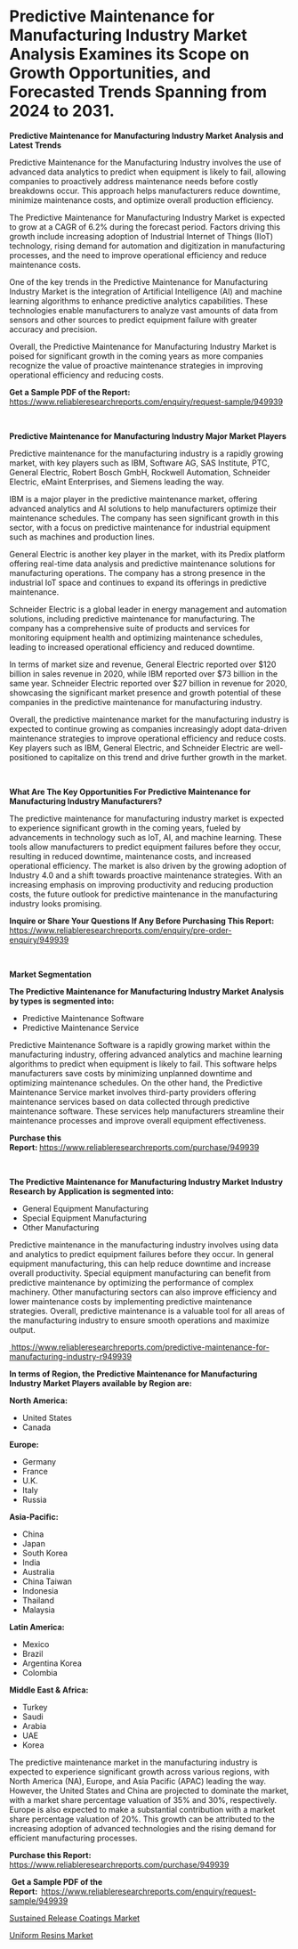 <p><h1>Predictive Maintenance for Manufacturing Industry Market Analysis Examines its Scope on Growth Opportunities, and Forecasted Trends Spanning from 2024 to 2031.</h1></p><p><strong>Predictive Maintenance for Manufacturing Industry Market Analysis and Latest Trends</strong></p>
<p><p>Predictive Maintenance for the Manufacturing Industry involves the use of advanced data analytics to predict when equipment is likely to fail, allowing companies to proactively address maintenance needs before costly breakdowns occur. This approach helps manufacturers reduce downtime, minimize maintenance costs, and optimize overall production efficiency.</p><p>The Predictive Maintenance for Manufacturing Industry Market is expected to grow at a CAGR of 6.2% during the forecast period. Factors driving this growth include increasing adoption of Industrial Internet of Things (IIoT) technology, rising demand for automation and digitization in manufacturing processes, and the need to improve operational efficiency and reduce maintenance costs.</p><p>One of the key trends in the Predictive Maintenance for Manufacturing Industry Market is the integration of Artificial Intelligence (AI) and machine learning algorithms to enhance predictive analytics capabilities. These technologies enable manufacturers to analyze vast amounts of data from sensors and other sources to predict equipment failure with greater accuracy and precision.</p><p>Overall, the Predictive Maintenance for Manufacturing Industry Market is poised for significant growth in the coming years as more companies recognize the value of proactive maintenance strategies in improving operational efficiency and reducing costs.</p></p>
<p><strong>Get a Sample PDF of the Report:&nbsp;</strong> <a href="https://www.reliableresearchreports.com/enquiry/request-sample/949939">https://www.reliableresearchreports.com/enquiry/request-sample/949939</a></p>
<p>&nbsp;</p>
<p><strong>Predictive Maintenance for Manufacturing Industry Major Market Players</strong></p>
<p><p>Predictive maintenance for the manufacturing industry is a rapidly growing market, with key players such as IBM, Software AG, SAS Institute, PTC, General Electric, Robert Bosch GmbH, Rockwell Automation, Schneider Electric, eMaint Enterprises, and Siemens leading the way. </p><p>IBM is a major player in the predictive maintenance market, offering advanced analytics and AI solutions to help manufacturers optimize their maintenance schedules. The company has seen significant growth in this sector, with a focus on predictive maintenance for industrial equipment such as machines and production lines.</p><p>General Electric is another key player in the market, with its Predix platform offering real-time data analysis and predictive maintenance solutions for manufacturing operations. The company has a strong presence in the industrial IoT space and continues to expand its offerings in predictive maintenance.</p><p>Schneider Electric is a global leader in energy management and automation solutions, including predictive maintenance for manufacturing. The company has a comprehensive suite of products and services for monitoring equipment health and optimizing maintenance schedules, leading to increased operational efficiency and reduced downtime.</p><p>In terms of market size and revenue, General Electric reported over $120 billion in sales revenue in 2020, while IBM reported over $73 billion in the same year. Schneider Electric reported over $27 billion in revenue for 2020, showcasing the significant market presence and growth potential of these companies in the predictive maintenance for manufacturing industry.</p><p>Overall, the predictive maintenance market for the manufacturing industry is expected to continue growing as companies increasingly adopt data-driven maintenance strategies to improve operational efficiency and reduce costs. Key players such as IBM, General Electric, and Schneider Electric are well-positioned to capitalize on this trend and drive further growth in the market.</p></p>
<p>&nbsp;</p>
<p><strong>What Are The Key Opportunities For Predictive Maintenance for Manufacturing Industry Manufacturers?</strong></p>
<p><p>The predictive maintenance for manufacturing industry market is expected to experience significant growth in the coming years, fueled by advancements in technology such as IoT, AI, and machine learning. These tools allow manufacturers to predict equipment failures before they occur, resulting in reduced downtime, maintenance costs, and increased operational efficiency. The market is also driven by the growing adoption of Industry 4.0 and a shift towards proactive maintenance strategies. With an increasing emphasis on improving productivity and reducing production costs, the future outlook for predictive maintenance in the manufacturing industry looks promising.</p></p>
<p><strong>Inquire or Share Your Questions If Any Before Purchasing This Report:</strong> <a href="https://www.reliableresearchreports.com/enquiry/pre-order-enquiry/949939">https://www.reliableresearchreports.com/enquiry/pre-order-enquiry/949939</a></p>
<p>&nbsp;</p>
<p><strong>Market Segmentation</strong></p>
<p><strong>The Predictive Maintenance for Manufacturing Industry Market Analysis by types is segmented into:</strong></p>
<p><ul><li>Predictive Maintenance Software</li><li>Predictive Maintenance Service</li></ul></p>
<p><p>Predictive Maintenance Software is a rapidly growing market within the manufacturing industry, offering advanced analytics and machine learning algorithms to predict when equipment is likely to fail. This software helps manufacturers save costs by minimizing unplanned downtime and optimizing maintenance schedules. On the other hand, the Predictive Maintenance Service market involves third-party providers offering maintenance services based on data collected through predictive maintenance software. These services help manufacturers streamline their maintenance processes and improve overall equipment effectiveness.</p></p>
<p><strong>Purchase this Report:&nbsp;</strong><a href="https://www.reliableresearchreports.com/purchase/949939">https://www.reliableresearchreports.com/purchase/949939</a></p>
<p>&nbsp;</p>
<p><strong>The Predictive Maintenance for Manufacturing Industry Market Industry Research by Application is segmented into:</strong></p>
<p><ul><li>General Equipment Manufacturing</li><li>Special Equipment Manufacturing</li><li>Other Manufacturing</li></ul></p>
<p><p>Predictive maintenance in the manufacturing industry involves using data and analytics to predict equipment failures before they occur. In general equipment manufacturing, this can help reduce downtime and increase overall productivity. Special equipment manufacturing can benefit from predictive maintenance by optimizing the performance of complex machinery. Other manufacturing sectors can also improve efficiency and lower maintenance costs by implementing predictive maintenance strategies. Overall, predictive maintenance is a valuable tool for all areas of the manufacturing industry to ensure smooth operations and maximize output.</p></p>
<p><a href="https://www.reliableresearchreports.com/predictive-maintenance-for-manufacturing-industry-r949939">&nbsp;https://www.reliableresearchreports.com/predictive-maintenance-for-manufacturing-industry-r949939</a></p>
<p><strong>In terms of Region, the Predictive Maintenance for Manufacturing Industry Market Players available by Region are:</strong></p>
<p>
    <p> <strong> North America: </strong>
        <ul>
            <li>United States</li>
            <li>Canada</li>
        </ul>
        </p> 
    <p> <strong> Europe: </strong>
        <ul>
            <li>Germany</li>
            <li>France</li>
            <li>U.K.</li>
            <li>Italy</li>
            <li>Russia</li>
        </ul>
        </p> 
    <p> <strong> Asia-Pacific: </strong>
        <ul>
            <li>China</li>
            <li>Japan</li>
            <li>South Korea</li>
            <li>India</li>
            <li>Australia</li>
            <li>China Taiwan</li>
            <li>Indonesia</li>
            <li>Thailand</li>
            <li>Malaysia</li>
        </ul>
        </p> 
    <p> <strong> Latin America: </strong>
        <ul>
            <li>Mexico</li>
            <li>Brazil</li>
            <li>Argentina Korea</li>
            <li>Colombia</li>
        </ul>
        </p> 
    <p> <strong> Middle East & Africa: </strong>
        <ul>
            <li>Turkey</li>
            <li>Saudi</li>
            <li>Arabia</li>
            <li>UAE</li>
            <li>Korea</li>
        </ul>
    </p>
    </p>
<p><p>The predictive maintenance market in the manufacturing industry is expected to experience significant growth across various regions, with North America (NA), Europe, and Asia Pacific (APAC) leading the way. However, the United States and China are projected to dominate the market, with a market share percentage valuation of 35% and 30%, respectively. Europe is also expected to make a substantial contribution with a market share percentage valuation of 20%. This growth can be attributed to the increasing adoption of advanced technologies and the rising demand for efficient manufacturing processes.</p></p>
<p><strong>Purchase this Report: </strong><a href="https://www.reliableresearchreports.com/purchase/949939">https://www.reliableresearchreports.com/purchase/949939</a></p>
<p>&nbsp;<strong>Get a Sample PDF of the Report:&nbsp;&nbsp;</strong><a href="https://www.reliableresearchreports.com/enquiry/request-sample/949939">https://www.reliableresearchreports.com/enquiry/request-sample/949939</a></p>
<p><strong></strong></p>
<p><p><a href="https://github.com/RichRobinson5/Market-Research-Report-List-5/blob/main/sustained-release-coatings-market.md">Sustained Release Coatings Market</a></p><p><a href="https://issuu.com/reportprime-2/docs/uniform-resins-market-size-2030.pptx">Uniform Resins Market</a></p></p>